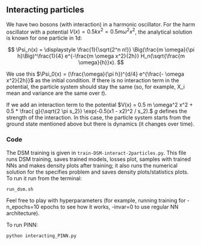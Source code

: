 ## Interacting particles

We have two bosons (with interaction) in a harmonic oscillator. For the harm oscillator with a potential $V(x) = 0.5 k x^2 = 0.5 m \omega^2 x^2$, the analytical solution is known for one particle in 1d:

$$
 \Psi_n(x) = \displaystyle \frac{1}{\sqrt{2^n n!}} \Big(\frac{m \omega}{\pi h}\Big)^\frac{1}{4} e^{-\frac{m \omega x^2}{2h}} H_n(\sqrt{\frac{m \omega}{h}}x).
$$

We use this $\Psi_0(x) = (\frac{\omega}{\pi h})^{d/4} e^{\frac{- \omega x^2}{2h}}$ as the initial condition. If there is no interaction term in the potential, the particle system should stay the same (so, for example, X_i mean and variance are the same over $t$). 

If we add an interaction term to the potential $V(x) = 0.5 m \omega^2 x^2 + 0.5 * \frac{ g}{\sqrt{2 \pi s_2}} \exp(-0.5(x1 - x2)^2 / s_2).$ $g$ defines the strength of the interaction. In this case, the particle system starts from the ground state mentioned above but there is dynamics (it changes over time). 

### Code

The DSM training is given in `train-DSM-interact-2particles.py`. This file runs DSM training, saves trained models, losses plot, samples with trained NNs and makes density plots after training; it also runs the numerical solution for the specifies problem and saves density plots/statistics plots. To run it run from the terminal:
```
run_dsm.sh
```
Feel free to play with hyperparameters (for example, running training for -n_epochs=10 epochs to see how it works, -invar=0 to use regular NN architecture).

To run PINN:

```
python interacting_PINN.py
```


